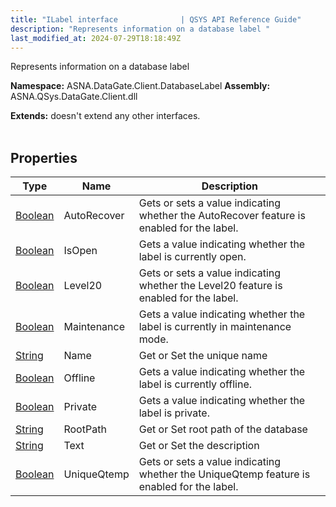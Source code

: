 ```yaml
---
title: "ILabel interface              | QSYS API Reference Guide"
description: "Represents information on a database label "
last_modified_at: 2024-07-29T18:18:49Z
---
```


Represents information on a database label

**Namespace:** ASNA.DataGate.Client.DatabaseLabel
**Assembly:** ASNA.QSys.DataGate.Client.dll

**Extends:** doesn't extend any other interfaces.
<br>
<br>

## Properties

| Type | Name | Description
| --- | --- | --- 
| [Boolean](https://docs.microsoft.com/en-us/dotnet/api/system.boolean) | AutoRecover | Gets or sets a value indicating whether the AutoRecover feature is enabled for the label. |
| [Boolean](https://docs.microsoft.com/en-us/dotnet/api/system.boolean) | IsOpen | Gets a value indicating whether the label is currently open. |
| [Boolean](https://docs.microsoft.com/en-us/dotnet/api/system.boolean) | Level20 | Gets or sets a value indicating whether the Level20 feature is enabled for the label. |
| [Boolean](https://docs.microsoft.com/en-us/dotnet/api/system.boolean) | Maintenance | Gets a value indicating whether the label is currently in maintenance mode. |
| [String](https://learn.microsoft.com/en-us/dotnet/api/system.string?view=net-8.0) | Name | Get or Set the unique name |
| [Boolean](https://docs.microsoft.com/en-us/dotnet/api/system.boolean) | Offline | Gets a value indicating whether the label is currently offline. |
| [Boolean](https://docs.microsoft.com/en-us/dotnet/api/system.boolean) | Private | Gets a value indicating whether the label is private. |
| [String](https://learn.microsoft.com/en-us/dotnet/api/system.string?view=net-8.0) | RootPath | Get or Set root path of the database |
| [String](https://learn.microsoft.com/en-us/dotnet/api/system.string?view=net-8.0) | Text | Get or Set the description |
| [Boolean](https://docs.microsoft.com/en-us/dotnet/api/system.boolean) | UniqueQtemp | Gets or sets a value indicating whether the UniqueQtemp feature is enabled for the label. |
